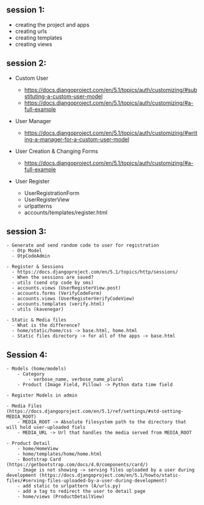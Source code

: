 

## session 1:

- creating the project and apps
- creating urls
- creating templates
- creating views

## session 2:

- Custom User

    - https://docs.djangoproject.com/en/5.1/topics/auth/customizing/#substituting-a-custom-user-model
    - https://docs.djangoproject.com/en/5.1/topics/auth/customizing/#a-full-example

- User Manager

    - https://docs.djangoproject.com/en/5.1/topics/auth/customizing/#writing-a-manager-for-a-custom-user-model

- User Creation & Changing Forms
    - https://docs.djangoproject.com/en/5.1/topics/auth/customizing/#a-full-example


- User Register
    - UserRegistrationForm
    - UserRegisterView
    - urlpatterns
    - accounts/templates/register.html

## session 3:

    - Generate and send random code to user for registration
      - Otp Model
      - OtpCodeAdmin
    
    - Register & Sessions
      - https://docs.djangoproject.com/en/5.1/topics/http/sessions/
      - When the sessions are saved?
      - utils (send otp code by sms)
      - accounts.views (UserRegisterView.post)
      - accounts.forms (VerifyCodeForm)
      - accounts.views (UserRegisterVerifyCodeView)
      - accounts.templates (verify.html)
      - utils (kavenegar)
    
    - Static & Media files
      - What is the difference?
      - home/static/home/css -> base.html, home.html
      - Static files directory -> for all of the apps -> base.html

## Session 4:
    - Models (home/models)
        - Category
            - verbose_name, verbose_name_plural
        - Product (Image Field, Pillow) -> Python data time field
    
    - Register Models in admin

    - Media Files (https://docs.djangoproject.com/en/5.1/ref/settings/#std-setting-MEDIA_ROOT)
        - MEDIA_ROOT -> Absolute filesystem path to the directory that will hold user-uploaded fiels
        - MEDIA_URL -> Url that handles the media served from MEDIA_ROOT

    - Product Detail
        - home/HomeView
        - home/templates/home/home.html
        - Bootstrap Card (https://getbootstrap.com/docs/4.0/components/card/)
        - Image is not showing -> serving files uploaded by a user during development (https://docs.djangoproject.com/en/5.1/howto/static-files/#serving-files-uploaded-by-a-user-during-development)
        - add static to urlpattern (A/urls.py) 
        - add a tag to redirect the user to detail page
        - home/views (ProductDetailView)
